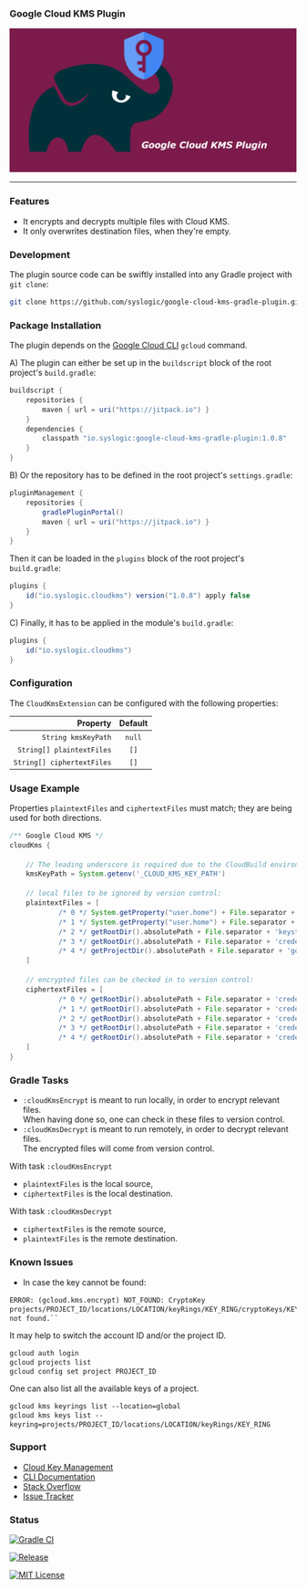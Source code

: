 ### Google Cloud KMS Plugin

![Social Media Preview](https://raw.githubusercontent.com/syslogic/google-cloud-kms-gradle-plugin/master/screenshots/repository.png)

 ---
### Features

 - It encrypts and decrypts multiple files with Cloud KMS.
 - It only overwrites destination files, when they're empty.

### Development

The plugin source code can be swiftly installed into any Gradle project with `git clone`:

````bash
git clone https://github.com/syslogic/google-cloud-kms-gradle-plugin.git ./buildSrc
````

### Package Installation

The plugin depends on the [Google Cloud CLI](https://cloud.google.com/sdk/docs/install) `gcloud` command.

A) The plugin can either be set up in the `buildscript` block of the root project's `build.gradle`:
````groovy
buildscript {
    repositories {
        maven { url = uri("https://jitpack.io") }
    }
    dependencies {
        classpath "io.syslogic:google-cloud-kms-gradle-plugin:1.0.8"
    }
}
````

B) Or the repository has to be defined in the root project's `settings.gradle`:
````groovy
pluginManagement {
    repositories {
        gradlePluginPortal()
        maven { url = uri("https://jitpack.io") }
    }
}
````

Then it can be loaded in the `plugins` block of the root project's `build.gradle`:
````groovy
plugins {
    id("io.syslogic.cloudkms") version("1.0.8") apply false
}
````

C) Finally, it has to be applied in the module's `build.gradle`:
````groovy
plugins {
    id("io.syslogic.cloudkms")
}
````

### Configuration

The `CloudKmsExtension` can be configured with the following properties:

|                   Property |      Default       |
|---------------------------:|:------------------:|
|        `String kmsKeyPath` |       `null`       |
|  `String[] plaintextFiles` |        `[]`        |
| `String[] ciphertextFiles` |        `[]`        |


### Usage Example

Properties `plaintextFiles` and `ciphertextFiles` must match; they are being used for both directions.

````groovy
/** Google Cloud KMS */
cloudKms {

    // The leading underscore is required due to the CloudBuild environment.
    kmsKeyPath = System.getenv('_CLOUD_KMS_KEY_PATH')

    // local files to be ignored by version control:
    plaintextFiles = [
            /* 0 */ System.getProperty("user.home") + File.separator + ".android" + File.separator + "debug.keystore",
            /* 1 */ System.getProperty("user.home") + File.separator + ".android" + File.separator + "release.keystore",
            /* 2 */ getRootDir().absolutePath + File.separator + 'keystore.properties',
            /* 3 */ getRootDir().absolutePath + File.separator + 'credentials/google-service-account.json',
            /* 4 */ getProjectDir().absolutePath + File.separator + 'google-services.json'
    ]
    
    // encrypted files can be checked in to version control:
    ciphertextFiles = [
            /* 0 */ getRootDir().absolutePath + File.separator + 'credentials/debug.keystore.enc',
            /* 1 */ getRootDir().absolutePath + File.separator + 'credentials/release.keystore.enc',
            /* 2 */ getRootDir().absolutePath + File.separator + 'credentials/keystore.properties.enc',
            /* 3 */ getRootDir().absolutePath + File.separator + 'credentials/google-service-account.json.enc',
            /* 4 */ getRootDir().absolutePath + File.separator + 'credentials/google-services.json.enc'
    ]
}
````
### Gradle Tasks

 - `:cloudKmsEncrypt` is meant to run locally, in order to encrypt relevant files.<br/>
When having done so, one can check in these files to version control.
 - `:cloudKmsDecrypt` is meant to run remotely, in order to decrypt relevant files.<br/>
The encrypted files will come from version control.

With task `:cloudKmsEncrypt`
 - `plaintextFiles` is the local source,
 - `ciphertextFiles` is the local destination.

With task `:cloudKmsDecrypt`
 - `ciphertextFiles` is the remote source,
 - `plaintextFiles` is the remote destination.

### Known Issues
 - In case the key cannot be found:
````
ERROR: (gcloud.kms.encrypt) NOT_FOUND: CryptoKey projects/PROJECT_ID/locations/LOCATION/keyRings/KEY_RING/cryptoKeys/KEY not found.``
````

It may help to switch the account ID and/or the project ID.
````
gcloud auth login
gcloud projects list
gcloud config set project PROJECT_ID
````
One can also list all the available keys of a project.
````
gcloud kms keyrings list --location=global
gcloud kms keys list --keyring=projects/PROJECT_ID/locations/LOCATION/keyRings/KEY_RING
````

### Support
 - [Cloud Key Management](https://cloud.google.com/kms/doc)
 - [CLI Documentation](https://cloud.google.com/sdk/gcloud/reference/kms)
 - [Stack Overflow](https://stackoverflow.com/questions/tagged/google-cloud-kms)
 - [Issue Tracker](https://github.com/syslogic/google-cloud-kms-gradle-plugin/issues)

### Status

[![Gradle CI](https://github.com/syslogic/google-cloud-kms-gradle-plugin/actions/workflows/gradle.yml/badge.svg)](https://github.com/syslogic/google-cloud-kms-gradle-plugin/actions/workflows/gradle.yml)

[![Release](https://jitpack.io/v/syslogic/google-cloud-kms-gradle-plugin.svg)](https://jitpack.io/#io.syslogic/google-cloud-kms-gradle-plugin)

[![MIT License](https://img.shields.io/github/license/syslogic/google-cloud-kms-gradle-plugin)](https://github.com/syslogic/agconnect-publishing-gradle-plugin/blob/master/LICENSE)
